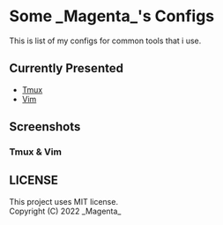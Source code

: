 # Some \_Magenta\_'s Configs

This is list of my configs for common tools that i use.

## Currently Presented
* [Tmux](https://github.com/0Magenta0/Cfgs/blob/master/tmux.conf)
* [Vim](https://github.com/0Magenta0/Cfgs/blob/master/vimrc)

## Screenshots
### Tmux & Vim
<img scr="screenshots/tmux-vim.png" align="left" width="1906px">

## LICENSE
This project uses MIT license.  
Copyright (C) 2022 \_Magenta\_


